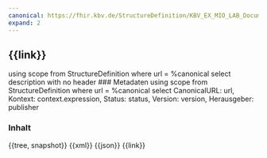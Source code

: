 ```yaml
---
canonical: https://fhir.kbv.de/StructureDefinition/KBV_EX_MIO_LAB_Documentation_Date
expand: 2
---
```


## {{link}}
<fql output="inline">
using scope
from
	StructureDefinition
where
	url = %canonical
select
	description
with
  no header
</fql>
### Metadaten

<fql output="transpose" headers="true">
using scope
from
	StructureDefinition
where
	url = %canonical 
select
	CanonicalURL: url, Kontext: context.expression, Status: status, Version: version, Herausgeber: publisher
</fql>

### Inhalt

<tabs>
  <tab title="Darstellung">{{tree, snapshot}}</tab>
  <tab title="XML">{{xml}}</tab>
  <tab title="JSON">{{json}}</tab>
  <tab title="Link">{{link}}</tab> 
</tabs>



